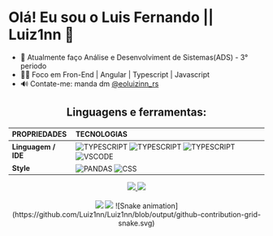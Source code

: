 <h1>Olá! Eu sou o Luis Fernando || Luiz1nn 🤪</h1>

- 🏫 Atualmente faço Análise e Desenvolviment de Sistemas(ADS) - 3° periodo
- 👨‍🎓 Foco em Fron-End | Angular | Typescript | Javascript
- 🔊  Contate-me: manda dm [@eoluizinn_rs](https://www.instagram.com/eoluizinn_rs/")

<h2 align="center">Linguagens e ferramentas:</h2>
<div style="display: inline_block;" align="center">

|  **PROPRIEDADES** | **TECNOLOGIAS** |
| :---------        |     :---------  |
|**Linguagem / IDE** | <img align="center" alt="TYPESCRIPT" height="30" src="https://img.shields.io/badge/TypeScript-3178C6?logo=TypeScript&logoColor=FFF&style=flat-square"> <img align="center" alt="TYPESCRIPT" height="30" src="https://shields.io/badge/JavaScript-F7DF1E?logo=JavaScript&logoColor=000&style=flat-square"> <img align="center" alt="TYPESCRIPT" height="30" src="https://img.shields.io/badge/Angular-DD0031?style=for-the-badge&logo=angular&logoColor=white"> <img align="center" alt="VSCODE" height="30" src="https://img.shields.io/badge/VSCode-blue?&style=for-the-badge&logo=visual-studio&logoColor=white"> |
 | **Style** |  <img align="center" alt="PANDAS" height="30" src="https://img.shields.io/badge/bootstrap-cc0066?&style=for-the-badge&logo=bootstrap&logoColor=white"> <img align="center" alt="CSS" height="30" src="https://img.shields.io/badge/css-007ACC?style=for-the-badge&logo=css3&logoColor=white"> |

</div>
<div align="center">
  <a href="https://github.com/Luiz1nn">
  <img height="180em" src="https://github-readme-stats.vercel.app/api?username=Luiz1nn&show_icons=true&theme=dark&include_all_commits=true&count_private=true"/>
  <img height="180em" src="https://github-readme-stats.vercel.app/api/top-langs/?username=Luiz1nn&&layout=compact&hide=shell&theme=dark"/>
</div>
 <br>
<div  align="center">
  <a href="https://www.instagram.com/eoluizinn_rs?utm_medium=copy_link" target="_blank"><img src="https://img.shields.io/badge/-Instagram-%23E4405F?style=for-the-badge&logo=instagram&logoColor=white" target="_blank"></a>
  <a href="https://www.linkedin.com/in/luis-fernando-s-088b7011b" target="_blank"><img src="https://img.shields.io/badge/-LinkedIn-%230077B5?style=for-the-badge&logo=linkedin&logoColor=white" target="_blank"></a> 
  ![Snake animation](https://github.com/Luiz1nn/Luiz1nn/blob/output/github-contribution-grid-snake.svg)
</div>
